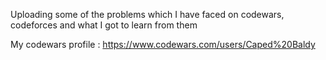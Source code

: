 Uploading some of the problems which I have faced on codewars, codeforces and what I got to learn from them

My codewars profile : https://www.codewars.com/users/Caped%20Baldy


